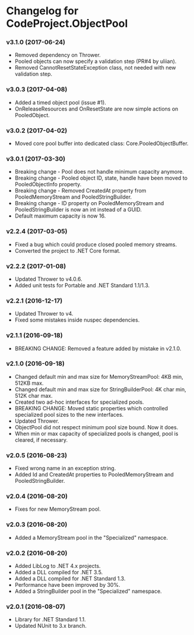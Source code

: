 # Changelog for CodeProject.ObjectPool #

### v3.1.0 (2017-06-24) ###

* Removed dependency on Thrower.
* Pooled objects can now specify a validation step (PR#4 by uliian).
* Removed CannotResetStateException class, not needed with new validation step.

### v3.0.3 (2017-04-08) ###

* Added a timed object pool (issue #1).
* OnReleaseResources and OnResetState are now simple actions on PooledObject.

### v3.0.2 (2017-04-02) ###

* Moved core pool buffer into dedicated class: Core.PooledObjectBuffer. 

### v3.0.1 (2017-03-30) ###

* Breaking change - Pool does not handle minimum capacity anymore.
* Breaking change - Pooled object ID, state, handle have been moved to PooledObjectInfo property.
* Breaking change - Removed CreatedAt property from PooledMemoryStream and PooledStringBuilder.
* Breaking change - ID property on PooledMemoryStream and PooledStringBuilder is now an int instead of a GUID.
* Default maximum capacity is now 16.

### v2.2.4 (2017-03-05) ###

* Fixed a bug which could produce closed pooled memory streams.
* Converted the project to .NET Core format.

### v2.2.2 (2017-01-08) ###

* Updated Thrower to v4.0.6.
* Added unit tests for Portable and .NET Standard 1.1/1.3.

### v2.2.1 (2016-12-17) ###

* Updated Thrower to v4.
* Fixed some mistakes inside nuspec dependencies.

### v2.1.1 (2016-09-18) ###

* BREAKING CHANGE: Removed a feature added by mistake in v2.1.0.

### v2.1.0 (2016-09-18) ###

* Changed default min and max size for MemoryStreamPool: 4KB min, 512KB max.
* Changed default min and max size for StringBuilderPool: 4K char min, 512K char max.
* Created two ad-hoc interfaces for specialized pools.
* BREAKING CHANGE: Moved static properties which controlled specialized pool sizes to the new interfaces.
* Updated Thrower.
* ObjectPool did not respect minimum pool size bound. Now it does.
* When min or max capacity of specialized pools is changed, pool is cleared, if necessary.

### v2.0.5 (2016-08-23) ###

* Fixed wrong name in an exception string.
* Added Id and CreatedAt properties to PooledMemoryStream and PooledStringBuilder.

### v2.0.4 (2016-08-20) ###

* Fixes for new MemoryStream pool.

### v2.0.3 (2016-08-20) ###

* Added a MemoryStream pool in the "Specialized" namespace.

### v2.0.2 (2016-08-20) ###

* Added LibLog to .NET 4.x projects.
* Added a DLL compiled for .NET 3.5.
* Added a DLL compiled for .NET Standard 1.3.
* Performance have been improved by 30%.
* Added a StringBuilder pool in the "Specialized" namespace.

### v2.0.1 (2016-08-07) ###

* Library for .NET Standard 1.1.
* Updated NUnit to 3.x branch.
